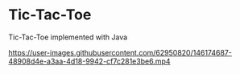 # Tic-Tac-Toe
Tic-Tac-Toe implemented with Java



https://user-images.githubusercontent.com/62950820/146174687-48908d4e-a3aa-4d18-9942-cf7c281e3be6.mp4

